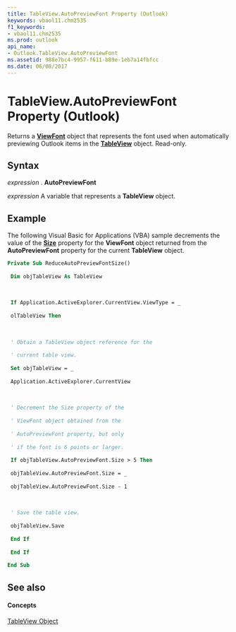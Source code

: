```yaml
---
title: TableView.AutoPreviewFont Property (Outlook)
keywords: vbaol11.chm2535
f1_keywords:
- vbaol11.chm2535
ms.prod: outlook
api_name:
- Outlook.TableView.AutoPreviewFont
ms.assetid: 988e7bc4-9957-f611-b89e-1eb7a14fbfcc
ms.date: 06/08/2017
---
```



# TableView.AutoPreviewFont Property (Outlook)

Returns a **[ViewFont](viewfont-object-outlook.md)** object that represents the font used when automatically previewing Outlook items in the **[TableView](tableview-object-outlook.md)** object. Read-only.


## Syntax

 _expression_ . **AutoPreviewFont**

 _expression_ A variable that represents a **TableView** object.


## Example

The following Visual Basic for Applications (VBA) sample decrements the value of the **[Size](viewfont-size-property-outlook.md)** property for the **ViewFont** object returned from the **AutoPreviewFont** property for the current **TableView** object.


```vb
Private Sub ReduceAutoPreviewFontSize() 
 
 Dim objTableView As TableView 
 
 
 
 If Application.ActiveExplorer.CurrentView.ViewType = _ 
 
 olTableView Then 
 
 
 
 ' Obtain a TableView object reference for the 
 
 ' current table view. 
 
 Set objTableView = _ 
 
 Application.ActiveExplorer.CurrentView 
 
 
 
 ' Decrement the Size property of the 
 
 ' ViewFont object obtained from the 
 
 ' AutoPreviewFont property, but only 
 
 ' if the font is 6 points or larger. 
 
 If objTableView.AutoPreviewFont.Size > 5 Then 
 
 objTableView.AutoPreviewFont.Size = _ 
 
 objTableView.AutoPreviewFont.Size - 1 
 
 
 
 ' Save the table view. 
 
 objTableView.Save 
 
 End If 
 
 End If 
 
End Sub
```


## See also


#### Concepts


[TableView Object](tableview-object-outlook.md)

